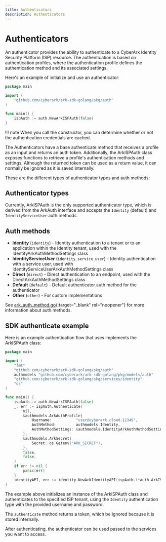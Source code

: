 ```yaml
---
title: Authenticators
description: Authenticators
---
```


# Authenticators

An authenticator provides the ability to authenticate to a CyberArk Identity Security Platform (ISP) resource. The authentication is based on authentication profiles, where the authentication profile defines the authentication method and its associated settings.

Here's an example of initialize and use an authenticator:

```go
package main

import (
	"github.com/cyberark/ark-sdk-golang/pkg/auth"
)

func main() {
	ispAuth := auth.NewArkISPAuth(false)
}
```

!!! note
When you call the constructor, you can determine whether or not the authentication credentials are cached.

The Authenticators have a base authenticate method that receives a profile as an input and returns an auth token. Additionally, the ArkISPAuth class exposes functions to retrieve a profile's authentication methods and settings. Although the returned token can be used as a return value, it can normally be ignored as it is saved internally.

These are the different types of authenticator types and auth methods:

## Authenticator types

Currently, ArkISPAuth is the only supported authenticator type, which is derived from the ArkAuth interface and accepts the `Identity` (default) and `IdentityServiceUser` auth methods.

## Auth methods

- <b>Identity</b> (`identity`) - Identity authentication to a tenant or to an application within the Identity tenant, used with the IdentityArkAuthMethodSettings class
- <b>IdentityServiceUser</b> (`identity_service_user`) - Identity authentication with a service user, used with IdentityServiceUserArkAuthMethodSettings class
- <b>Direct</b> (`direct`) - Direct authentication to an endpoint, used with the DirectArkAuthMethodSettings class
- <b>Default</b> (`default`) - Default authenticator auth method for the authenticator
- <b>Other</b> (`other`) - For custom implementations

See [ark_auth_method.go](https://github.com/cyberark/ark-sdk-golang/blob/main/ark-sdk-golang/pkg/models/auth/ark_auth_method.go){:target="_blank" rel="noopener"} for more information about auth methods.

## SDK authenticate example

Here is an example authentication flow that uses implements the ArkISPAuth class:

```go
package main

import (
	"fmt"
	"github.com/cyberark/ark-sdk-golang/pkg/auth"
	authmodels "github.com/cyberark/ark-sdk-golang/pkg/models/auth"
	"github.com/cyberark/ark-sdk-golang/pkg/services/identity"
	"os"
)

func main() {
	ispAuth := auth.NewArkISPAuth(false)
	_, err := ispAuth.Authenticate(
		nil,
		&authmodels.ArkAuthProfile{
			Username:           "user@cyberark.cloud.12345",
			AuthMethod:         authmodels.Identity,
			AuthMethodSettings: &authmodels.IdentityArkAuthMethodSettings{},
		},
		&authmodels.ArkSecret{
			Secret: os.Getenv("ARK_SECRET"),
		},
		false,
		false,
	)
	if err != nil {
		panic(err)
	}
	identityAPI, err := identity.NewArkIdentityAPI(ispAuth.(*auth.ArkISPAuth))
}
```

The example above initializes an instance of the ArkISPAuth class and authenticates to the specified ISP tenant, using the `Identity` authentication type with the provided username and password.

The `authenticate` method returns a token, which be ignored because it is stored internally.

After authenticating, the authenticator can be used passed to the services you want to access.
